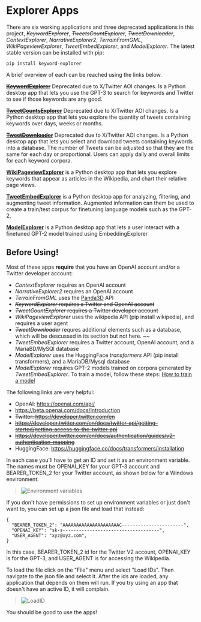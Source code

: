 Explorer Apps
====================================
There are six working applications and three deprecated applications in this project, ~~_KeywordExplorer_~~, ~~_TweetsCountExplorer_~~, ~~_TweetDownloader_~~,  _ContextExplorer_, _NarrativeExplorer2_, _TerrainFromGML_, _WikiPageviewExplorer_, _TweetEmbedExplorer_, and _ModelExplorer_. The latest stable version can be installed with pip:

    pip install keyword-explorer

A brief overview of each can be reached using the links below. 

[~~**KeywordExplorer**~~](./markup/KeywordExplorer.md) Deprecated due to X/Twitter AOI changes. Is a Python desktop app that lets you use the GPT-3 to search for keywords and Twitter to see if those keywords are any good.

[~~**TweetCountsExplorer**~~](./markup/TweetsCountExplorer.md) Deprecated due to X/Twitter AOI changes. Is a Python desktop app that lets you explore the quantity of tweets containing keywords over days, weeks or months.

[~~**TweetDownloader**~~](./markup/TweetDownloader.md) Deprecated due to X/Twitter AOI changes. Is a Python desktop app that lets you select and download tweets containing keywords into a database. The number of Tweets can be adjusted so that they are the same for each day or proportional. Users can apply daily and overall limits for each keyword corpora.

[**WikiPageviewExplorer**](./markup/WikiPageviewExplorer.md) is a Python desktop app that lets you explore keywords that appear as articles in the Wikipedia, and chart their relative page views.

[**TweetEmbedExplorer**](./markup/TweetEmbedExplorer.md) is a Python desktop app for analyzing, filtering, and augmenting tweet information. Augmented information can them be used to create a train/test corpus for finetuning language models such as the GPT-2,

[**ModelExplorer**](./markup/ModelExplorer.md) is a Python desktop app that lets a user interact with a finetuned GPT-2 model trained using EmbeddingExplorer

## Before Using! <span id = "before-using"/>
Most of these apps **require** that you have an OpenAI account and/or a Twitter developer account:
* _ContextExplorer_ requires an OpenAI account
* _NarrativeExplorer2_ requires an OpenAI account
* _TerrainFromGML_ uses the [Panda3D](https://www.panda3d.org/) API
* ~~_KeywordExplorer_ requires a Twitter and OpenAI account~~
* ~~_TweetCountExplorer_ requires a Twitter developer account~~
* _WikiPageviewExplorer_ uses the wikipedia API (pip install wikipedia), and requires a user agent
* ~~_TweetDownloader_~~ requres additional elements such as a database, which will be descussed in its section but not here. ~~
* _TweetEmbedExplorer_ requires a Twitter account, OpenAI account, and a MariaBD/MySQl database
* _ModelExplorer_ uses the HuggingFace _transformers_ API (pip install transformers), and a MariaDB/Mysql database
* _ModelExplorer_ requires GPT-2 models trained on corpora generated by _TweetEmbedExplorer_. To train a model, follow these steps: [How to train a model](./markup/model_train.md)

The following links are very helpful:

- OpenAI: https://openai.com/api/
- https://beta.openai.com/docs/introduction
- ~~Twitter: https://developer.twitter.com/en~~
- ~~https://developer.twitter.com/en/docs/twitter-api/getting-started/getting-access-to-the-twitter-api~~
- ~~https://developer.twitter.com/en/docs/authentication/guides/v2-authentication-mapping~~
- HuggingFace: https://huggingface.co/docs/transformers/installation

In each case you'll have to get an ID and set it as an environment variable. The names must be OPENAI_KEY for your GPT-3 account and BEARER_TOKEN_2 for your Twitter account, as shown below for a Windows environment:

>![Environment variables](./images/environment_vars.png)

If you don't have permissions to set up environment variables or just don't want to, you can set up a json file and load that instead:

```
{
  "BEARER_TOKEN_2": "AAAAAAAAAAAAAAAAAAAAAC-----------------------",
  "OPENAI_KEY": "sk-s------------------------------------",
  "USER_AGENT": "xyz@xyz.com",
}
```

In this case, BEARER_TOKEN_2 id for the Twitter V2 account, OPENAI_KEY is for the GPT-3, and USER_AGENT is for accessing the Wikipedia. 

To load the file click on the "File" menu and select "Load IDs". Then navigate to the json file and select it. After the ids are loaded, any application that depends on them will run. If you try using an app that doesn't have an active ID, it will complain.

>![LoadID](./images/load_id.png)

You should be good to use the apps!
